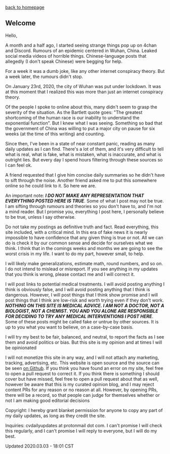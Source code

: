 [back to homepage](../README.md)

## Welcome

Hello,

A month and a half ago, I started seeing strange things pop up on 4chan and
Discord. Rumours of an epidemic centered in Wuhan, China. Leaked social media
videos of horrible things. Chinese-language posts that allegedly (I don't
speak Chinese) were begging for help.

For a week it was a dumb joke, like any other internet conspiracy theory. But
a week later, the rumours didn't stop.

On January 23rd, 2020, the city of Wuhan was put under lockdown. It was at this
moment that I realized this was more than just an internet conspiracy theory.

Of the people I spoke to online about this, many didn't seem to grasp the
severity of the situation. As the Bartlett quote goes: "The greatest shortcoming
of the human race is our inability to understand the exponential function". But I
knew what I was seeing. Something so bad that the government of China was willing
to put a major city on pause for six weeks (at the time of this writing) and counting.

Since then, I've been in a state of near constant panic, reading as many
daily updates as I can find. There's a lot of them, and it's very
difficult to tell what is real, what is fake, what is mistaken, what is
inaccurate, and what is outright lies. But every day I spend hours
filtering through these sources so I can feel ok.

A friend requested that I give him concise daily summaries so he didn't
have to sift through the noise. Another friend asked me to put this
somewhere online so he could link to it. So here we are.

An important note: _**I DO NOT MAKE ANY REPRESENTATION THAT EVERYTHING
POSTED HERE IS TRUE**_. Some of what I post may not be true. I am
sifting through rumours and theories so you don't have to, and I'm not a
mind reader. But I promise you, everything I post here, I personally
believe to be true, unless I say otherwise.

Do not take my postings as definitive truth and fact. Read everything,
this site included, with a critical mind. In this era of fake news it is
nearly impossible to have confidence that any given thing is true or
not. All we can do is check it by our common sense and decide for
ourselves what we think. I think that in the comings weeks and months we
are going to see the worst crisis in my life. I want to do my part,
however small, to help.

I will likely make generalizations, estimate math, round numbers, and so
on. I do not intend to mislead or misreport. If you see anything in my
updates that you think is wrong, please contact me and I will correct
it.

I will post links to potential medical treatments. I will avoid posting
anything I think is obviously false, and I will avoid posting anything
that I think is dangerous. However, I will post things that I think show
promise and I will post things that I think are low-risk and worth
trying even if they don't work. _**NOTHING ON THIS SITE IS MEDICAL
ADVICE. I AM NOT A DOCTOR, NOT A BIOLOGIST, NOT A CHEMIST. YOU AND YOU
ALONE ARE RESPONSIBLE FOR DECIDING TO TRY ANY MEDICAL INTERVENTIONS I
POST HERE**_. Some of these posts might be called fake or untrue by
other sources. It is up to you what you want to believe, on a
case-by-case basis.

I will try my best to be fair, balanced, and neutral, to report the
facts as I see them and avoid politics or bias. But this site is my
opinion and at times I will be opinionated

I will not monetize this site in any way, and I will not attach any
marketing, tracking, advertising, etc. This website is open source and
the source can be seen [on
Github](https://github.com/cvdailyupdates/cvdailyupdates.github.io). If
you think you have found an error on my site, feel free to open a pull
request to correct it. If you think there is something I should cover
but have missed, feel free to open a pull request about that as well,
however be aware that this is my curated opinion blog, and I may reject
content PRs for any reason or no reason at all. However, by opening PRs,
there will be a record, so that people can judge for themselves whether
or not I am making good editorial decisions

Copyright: I hereby grant blanket permission for anyone to copy any part
of my daily updates, as long as they credit the site.

Inquiries: cvdailyupdates at protonmail dot com. I can't promise I will
check this regularly, and I can't promise I will reply to everyone, but
I will do my best.

Updated 2020.03.03 - 18:01 CST
